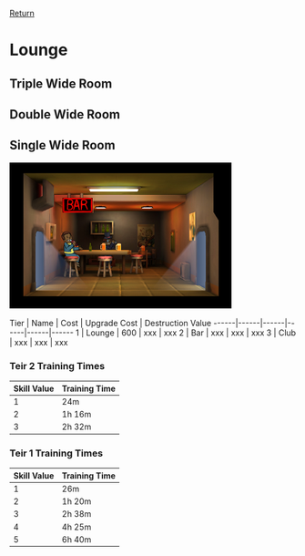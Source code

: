 [Return](../README.md)

Lounge
===========

## Triple Wide Room

## Double Wide Room

## Single Wide Room

![Lounge](t1images/t1singlelounge.jpg)

Tier | Name | Cost | Upgrade Cost | Destruction Value
------|------|------|------|------|------
1 | Lounge | 600 | xxx | xxx
2 | Bar | xxx | xxx | xxx
3 | Club | xxx | xxx | xxx

### Teir 2 Training Times

Skill Value | Training Time
------|------
1 | 24m
2 | 1h 16m
3 | 2h 32m

### Teir 1 Training Times

Skill Value | Training Time
------|------
1 | 26m
2 | 1h 20m
3 | 2h 38m
4 | 4h 25m
5 | 6h 40m
